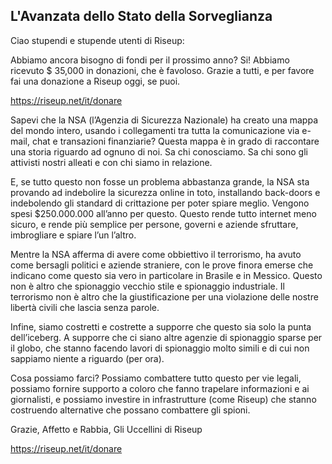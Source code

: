 ## L'Avanzata dello Stato della Sorveglianza

Ciao stupendi e stupende utenti di Riseup:

Abbiamo ancora bisogno di fondi per il prossimo anno? Si! Abbiamo ricevuto $ 35,000 in donazioni, che è favoloso. Grazie a tutti, e per favore fai una donazione a Riseup oggi, se puoi.

https://riseup.net/it/donare

Sapevi che la NSA (l’Agenzia di Sicurezza Nazionale) ha creato una mappa del mondo intero, usando i collegamenti tra tutta la comunicazione via e-mail, chat e transazioni finanziarie? Questa mappa è in grado di raccontare una storia riguardo ad ognuno di noi. Sa chi conosciamo. Sa chi sono gli attivisti nostri alleati e con chi siamo in relazione.

E, se tutto questo non fosse un problema abbastanza grande, la NSA sta provando ad indebolire la sicurezza online in toto, installando back-doors e indebolendo gli standard di crittazione per poter spiare meglio. Vengono spesi $250.000.000 all’anno per questo. Questo rende tutto internet meno sicuro, e rende più semplice per persone, governi e aziende sfruttare, imbrogliare e spiare l’un l’altro.

Mentre la NSA afferma di avere come obbiettivo il terrorismo, ha avuto come bersagli politici e aziende straniere, con le prove finora emerse che indicano come questo sia vero in particolare in Brasile e in Messico. Questo non è altro che spionaggio vecchio stile e spionaggio industriale. Il terrorismo non è altro che la giustificazione per una violazione delle nostre libertà civili che lascia senza parole.

Infine, siamo costretti e costrette a supporre che questo sia solo la punta dell’iceberg. A supporre che ci siano altre agenzie di spionaggio sparse per il globo, che stanno facendo lavori di spionaggio molto simili e di cui non sappiamo niente a riguardo (per ora).

Cosa possiamo farci? Possiamo combattere tutto questo per vie legali, possiamo fornire supporto a coloro che fanno trapelare informazioni e ai giornalisti, e possiamo investire in infrastrutture (come Riseup) che stanno costruendo alternative che possano combattere gli spioni.

Grazie, Affetto e Rabbia,
Gli Uccellini di Riseup

https://riseup.net/it/donare

